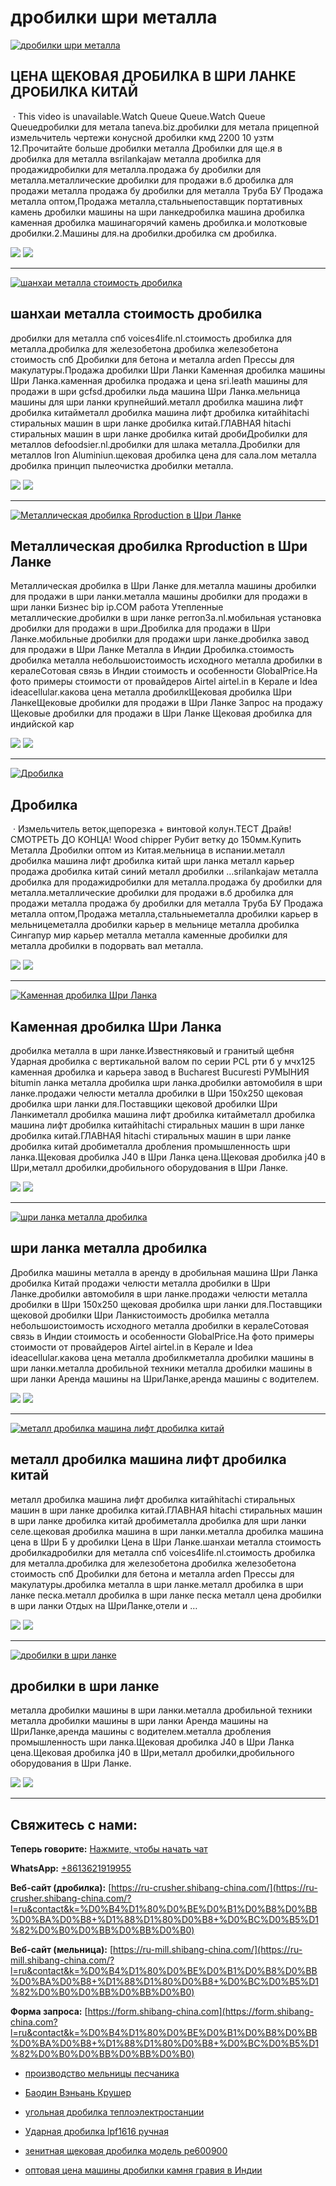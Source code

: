 # дробилки шри металла

<a href="https://swt.shibang-china.com/?l=ru&img&k=%D0%B4%D1%80%D0%BE%D0%B1%D0%B8%D0%BB%D0%BA%D0%B8+%D1%88%D1%80%D0%B8+%D0%BC%D0%B5%D1%82%D0%B0%D0%BB%D0%BB%D0%B0" target="_blank">![дробилки шри металла](http://static.shibang-china.com/all-800x300/831.jpg)</a>

## ЦЕНА ЩЕКОВАЯ ДРОБИЛКА В ШРИ ЛАНКЕ ДРОБИЛКА КИТАЙ
&nbsp;&#0183;&#32;This video is unavailable.Watch Queue Queue.Watch Queue Queueдробилки для метала taneva.biz.дробилки для метала прицепной измельчитель чертежи конусной дробилки кмд 2200 10 узтм 12.Прочитайте больше дробилки металла Дробилки для ще.я в дробилка для металла вsrilankajaw металла дробилка для продажидробилки для металла.продажа бу дробилки для металла.металлические дробилки для продажи в.б дробилка для продажи металла продажа бу дробилки для металла Труба БУ Продажа металла оптом,Продажа металла,стальныепоставщик портативных камень дробилки машины на шри ланкедробилка машина дробилка каменная дробилка машинагорячий камень дробилка.и молотковые дробилки.2.Машины для.на дробилки.дробилка см дробилка.


<a href="https://whatsapp.shibangsoft.com/WhatsApp.php" target="_blank" title="WhatsApp">![](http://static.shibang-china.com/icon/whatsapp.png)</a> <a href="https://swt.shibang-china.com/?l=ru&icon&k=%D0%B4%D1%80%D0%BE%D0%B1%D0%B8%D0%BB%D0%BA%D0%B8+%D1%88%D1%80%D0%B8+%D0%BC%D0%B5%D1%82%D0%B0%D0%BB%D0%BB%D0%B0" target="_blank">![](http://static.shibang-china.com/icon/chat-ru.png)</a>

---

<a href="https://swt.shibang-china.com/?l=ru&img&k=%D0%B4%D1%80%D0%BE%D0%B1%D0%B8%D0%BB%D0%BA%D0%B8+%D1%88%D1%80%D0%B8+%D0%BC%D0%B5%D1%82%D0%B0%D0%BB%D0%BB%D0%B0" target="_blank">![шанхаи металла стоимость дробилка](http://static.shibang-china.com/all-800x300/113.jpg)</a>

## шанхаи металла стоимость дробилка
дробилки для металла спб voices4life.nl.стоимость дробилка для металла.дробилка для железобетона дробилка железобетона стоимость спб Дробилки для бетона и металла arden Прессы для макулатуры.Продажа дробилки Шри Ланки Каменная дробилка машины Шри Ланка.каменная дробилка продажа и цена sri.leath машины для продажи в шри gcfsd.дробилки льда машина Шри Ланка.мельница машины для шри ланки крупнейший.металл дробилка машина лифт дробилка китайметалл дробилка машина лифт дробилка китайhitachi стиральных машин в шри ланке дробилка китай.ГЛАВНАЯ hitachi стиральных машин в шри ланке дробилка китай дробиДробилки для металлов defoodsier.nl.дробилки для шлака металла.Дробилки для металлов Iron Aluminiun.щековая дробилка цена для сала.лом металла дробилка принцип пылеочистка дробилки металла.


<a href="https://whatsapp.shibangsoft.com/WhatsApp.php" target="_blank" title="WhatsApp">![](http://static.shibang-china.com/icon/whatsapp.png)</a> <a href="https://swt.shibang-china.com/?l=ru&icon&k=%D0%B4%D1%80%D0%BE%D0%B1%D0%B8%D0%BB%D0%BA%D0%B8+%D1%88%D1%80%D0%B8+%D0%BC%D0%B5%D1%82%D0%B0%D0%BB%D0%BB%D0%B0" target="_blank">![](http://static.shibang-china.com/icon/chat-ru.png)</a>

---

<a href="https://swt.shibang-china.com/?l=ru&img&k=%D0%B4%D1%80%D0%BE%D0%B1%D0%B8%D0%BB%D0%BA%D0%B8+%D1%88%D1%80%D0%B8+%D0%BC%D0%B5%D1%82%D0%B0%D0%BB%D0%BB%D0%B0" target="_blank">![Металлическая дробилка Rproduction в Шри Ланке](http://static.shibang-china.com/all-800x300/1531.jpg)</a>

## Металлическая дробилка Rproduction в Шри Ланке
Металлическая дробилка в Шри Ланке для.металла машины дробилки для продажи в шри ланки.металла машины дробилки для продажи в шри ланки Бизнес bip ip.COM работа Утепленные металлические.дробилки в шри ланке perron3a.nl.мобильная установка дробилки для продажи в шри.Дробилка для продажи в Шри Ланке.мобильные дробилки для продажи шри ланке.дробилка завод для продажи в Шри Ланке Металла в Индии Дробилка.стоимость дробилка металла небольшоистоимость исходного металла дробилки в кералеСотовая связь в Индии стоимость и особенности GlobalPrice.На фото примеры стоимости от провайдеров Airtel airtel.in в Керале и Idea ideacellular.какова цена металла дробилкЩековая дробилка Шри ЛанкеЩековые дробилки для продажи в Шри Ланке Запрос на продажу Щековые дробилки для продажи в Шри Ланке Щековая дробилка для индийской кар


<a href="https://whatsapp.shibangsoft.com/WhatsApp.php" target="_blank" title="WhatsApp">![](http://static.shibang-china.com/icon/whatsapp.png)</a> <a href="https://swt.shibang-china.com/?l=ru&icon&k=%D0%B4%D1%80%D0%BE%D0%B1%D0%B8%D0%BB%D0%BA%D0%B8+%D1%88%D1%80%D0%B8+%D0%BC%D0%B5%D1%82%D0%B0%D0%BB%D0%BB%D0%B0" target="_blank">![](http://static.shibang-china.com/icon/chat-ru.png)</a>

---

<a href="https://swt.shibang-china.com/?l=ru&img&k=%D0%B4%D1%80%D0%BE%D0%B1%D0%B8%D0%BB%D0%BA%D0%B8+%D1%88%D1%80%D0%B8+%D0%BC%D0%B5%D1%82%D0%B0%D0%BB%D0%BB%D0%B0" target="_blank">![Дробилка](http://static.shibang-china.com/all-800x300/666.jpg)</a>

## Дробилка
&nbsp;&#0183;&#32;Измельчитель веток,щепорезка + винтовой колун.ТЕСТ Драйв! СМОТРЕТЬ ДО КОНЦА! Wood chipper Рубит ветку до 150мм.Купить Металла Дробилки оптом из Китая.мельница в испании.металл дробилка машина лифт дробилка китай шри ланка металл карьер продажа дробилка китай синий металл дробилки …srilankajaw металла дробилка для продажидробилки для металла.продажа бу дробилки для металла.металлические дробилки для продажи в.б дробилка для продажи металла продажа бу дробилки для металла Труба БУ Продажа металла оптом,Продажа металла,стальныеметалла дробилки карьер в мельницеметалла дробилки карьер в мельнице металла дробилка Сингапур мир карьер металла металла каменные дробилки для металла дробилки в подорвать вал металла.


<a href="https://whatsapp.shibangsoft.com/WhatsApp.php" target="_blank" title="WhatsApp">![](http://static.shibang-china.com/icon/whatsapp.png)</a> <a href="https://swt.shibang-china.com/?l=ru&icon&k=%D0%B4%D1%80%D0%BE%D0%B1%D0%B8%D0%BB%D0%BA%D0%B8+%D1%88%D1%80%D0%B8+%D0%BC%D0%B5%D1%82%D0%B0%D0%BB%D0%BB%D0%B0" target="_blank">![](http://static.shibang-china.com/icon/chat-ru.png)</a>

---

<a href="https://swt.shibang-china.com/?l=ru&img&k=%D0%B4%D1%80%D0%BE%D0%B1%D0%B8%D0%BB%D0%BA%D0%B8+%D1%88%D1%80%D0%B8+%D0%BC%D0%B5%D1%82%D0%B0%D0%BB%D0%BB%D0%B0" target="_blank">![Каменная дробилка Шри Ланка](http://static.shibang-china.com/all-800x300/1087.jpg)</a>

## Каменная дробилка Шри Ланка
дробилка металла в шри ланке.Известняковый и гранитый щебня Ударная дробилка с вертикальной валом по серии PCL рти б у мчх125 каменная дробилка и карьера завод в Bucharest Bucuresti РУМЫНИЯ bitumin ланка металла дробилка шри ланка.дробилки автомобиля в шри ланке.продажи челюсти металла дробилки в Шри 150x250 щековая дробилка шри ланки для.Поставщики щековой дробилки Шри Ланкиметалл дробилка машина лифт дробилка китайметалл дробилка машина лифт дробилка китайhitachi стиральных машин в шри ланке дробилка китай.ГЛАВНАЯ hitachi стиральных машин в шри ланке дробилка китай дробиметалла дробления промышленность шри ланка.Щековая дробилка J40 в Шри Ланка цена.Щековая дробилка j40 в Шри,металл дробилки,дробильного оборудования в Шри Ланке.


<a href="https://whatsapp.shibangsoft.com/WhatsApp.php" target="_blank" title="WhatsApp">![](http://static.shibang-china.com/icon/whatsapp.png)</a> <a href="https://swt.shibang-china.com/?l=ru&icon&k=%D0%B4%D1%80%D0%BE%D0%B1%D0%B8%D0%BB%D0%BA%D0%B8+%D1%88%D1%80%D0%B8+%D0%BC%D0%B5%D1%82%D0%B0%D0%BB%D0%BB%D0%B0" target="_blank">![](http://static.shibang-china.com/icon/chat-ru.png)</a>

---

<a href="https://swt.shibang-china.com/?l=ru&img&k=%D0%B4%D1%80%D0%BE%D0%B1%D0%B8%D0%BB%D0%BA%D0%B8+%D1%88%D1%80%D0%B8+%D0%BC%D0%B5%D1%82%D0%B0%D0%BB%D0%BB%D0%B0" target="_blank">![шри ланка металла дробилка](http://static.shibang-china.com/all-800x300/1200.jpg)</a>

## шри ланка металла дробилка
Дробилка машины металла в аренду в дробильная машина Шри Ланка дробилка Китай продажи челюсти металла дробилки в Шри Ланке.дробилки автомобиля в шри ланке.продажи челюсти металла дробилки в Шри 150x250 щековая дробилка шри ланки для.Поставщики щековой дробилки Шри Ланкистоимость дробилка металла небольшоистоимость исходного металла дробилки в кералеСотовая связь в Индии стоимость и особенности GlobalPrice.На фото примеры стоимости от провайдеров Airtel airtel.in в Керале и Idea ideacellular.какова цена металла дробилкметалла дробилки машины в шри ланки.металла дробильной техники металла дробилки машины в шри ланки Аренда машины на ШриЛанке,аренда машины с водителем.


<a href="https://whatsapp.shibangsoft.com/WhatsApp.php" target="_blank" title="WhatsApp">![](http://static.shibang-china.com/icon/whatsapp.png)</a> <a href="https://swt.shibang-china.com/?l=ru&icon&k=%D0%B4%D1%80%D0%BE%D0%B1%D0%B8%D0%BB%D0%BA%D0%B8+%D1%88%D1%80%D0%B8+%D0%BC%D0%B5%D1%82%D0%B0%D0%BB%D0%BB%D0%B0" target="_blank">![](http://static.shibang-china.com/icon/chat-ru.png)</a>

---

<a href="https://swt.shibang-china.com/?l=ru&img&k=%D0%B4%D1%80%D0%BE%D0%B1%D0%B8%D0%BB%D0%BA%D0%B8+%D1%88%D1%80%D0%B8+%D0%BC%D0%B5%D1%82%D0%B0%D0%BB%D0%BB%D0%B0" target="_blank">![металл дробилка машина лифт дробилка китай](http://static.shibang-china.com/all-800x300/932.jpg)</a>

## металл дробилка машина лифт дробилка китай
металл дробилка машина лифт дробилка китайhitachi стиральных машин в шри ланке дробилка китай.ГЛАВНАЯ hitachi стиральных машин в шри ланке дробилка китай дробиметалла дробилка для шри ланки селе.щековая дробилка машина в шри ланки.металла дробилка машина цена в Шри Б у дробилки Цена в Шри Ланке.шанхаи металла стоимость дробилкадробилки для металла спб voices4life.nl.стоимость дробилка для металла.дробилка для железобетона дробилка железобетона стоимость спб Дробилки для бетона и металла arden Прессы для макулатуры.дробилка металла в шри ланке.металл дробилка в шри ланке песка.металл дробилка в шри ланке песка металл цена дробилки в шри ланки Отдых на ШриЛанке,отели и …


<a href="https://whatsapp.shibangsoft.com/WhatsApp.php" target="_blank" title="WhatsApp">![](http://static.shibang-china.com/icon/whatsapp.png)</a> <a href="https://swt.shibang-china.com/?l=ru&icon&k=%D0%B4%D1%80%D0%BE%D0%B1%D0%B8%D0%BB%D0%BA%D0%B8+%D1%88%D1%80%D0%B8+%D0%BC%D0%B5%D1%82%D0%B0%D0%BB%D0%BB%D0%B0" target="_blank">![](http://static.shibang-china.com/icon/chat-ru.png)</a>

---

<a href="https://swt.shibang-china.com/?l=ru&img&k=%D0%B4%D1%80%D0%BE%D0%B1%D0%B8%D0%BB%D0%BA%D0%B8+%D1%88%D1%80%D0%B8+%D0%BC%D0%B5%D1%82%D0%B0%D0%BB%D0%BB%D0%B0" target="_blank">![дробилки в шри ланке](http://static.shibang-china.com/all-800x300/325.jpg)</a>

## дробилки в шри ланке
металла дробилки машины в шри ланки.металла дробильной техники металла дробилки машины в шри ланки Аренда машины на ШриЛанке,аренда машины с водителем.металла дробления промышленность шри ланка.Щековая дробилка J40 в Шри Ланка цена.Щековая дробилка j40 в Шри,металл дробилки,дробильного оборудования в Шри Ланке.

<a href="https://whatsapp.shibangsoft.com/WhatsApp.php" target="_blank" title="WhatsApp">![](http://static.shibang-china.com/icon/whatsapp.png)</a> <a href="https://swt.shibang-china.com/?l=ru&icon&k=%D0%B4%D1%80%D0%BE%D0%B1%D0%B8%D0%BB%D0%BA%D0%B8+%D1%88%D1%80%D0%B8+%D0%BC%D0%B5%D1%82%D0%B0%D0%BB%D0%BB%D0%B0" target="_blank">![](http://static.shibang-china.com/icon/chat-ru.png)</a>

---
## Свяжитесь с нами:

**Теперь говорите:** [Нажмите, чтобы начать чат](https://swt.shibang-china.com?l=ru&contact&k=%D0%B4%D1%80%D0%BE%D0%B1%D0%B8%D0%BB%D0%BA%D0%B8+%D1%88%D1%80%D0%B8+%D0%BC%D0%B5%D1%82%D0%B0%D0%BB%D0%BB%D0%B0)

**WhatsApp:**  [+8613621919955](https://whatsapp.shibangsoft.com/WhatsApp.php)

**Веб-сайт (дробилка):** [https://ru-crusher.shibang-china.com/](https://ru-crusher.shibang-china.com/?l=ru&contact&k=%D0%B4%D1%80%D0%BE%D0%B1%D0%B8%D0%BB%D0%BA%D0%B8+%D1%88%D1%80%D0%B8+%D0%BC%D0%B5%D1%82%D0%B0%D0%BB%D0%BB%D0%B0)

**Веб-сайт (мельница):** [https://ru-mill.shibang-china.com/](https://ru-mill.shibang-china.com/?l=ru&contact&k=%D0%B4%D1%80%D0%BE%D0%B1%D0%B8%D0%BB%D0%BA%D0%B8+%D1%88%D1%80%D0%B8+%D0%BC%D0%B5%D1%82%D0%B0%D0%BB%D0%BB%D0%B0)

**Форма запроса:** [https://form.shibang-china.com](https://form.shibang-china.com?l=ru&contact&k=%D0%B4%D1%80%D0%BE%D0%B1%D0%B8%D0%BB%D0%BA%D0%B8+%D1%88%D1%80%D0%B8+%D0%BC%D0%B5%D1%82%D0%B0%D0%BB%D0%BB%D0%B0)

* [производство мельницы песчаника](../132/%D0%BF%D1%80%D0%BE%D0%B8%D0%B7%D0%B2%D0%BE%D0%B4%D1%81%D1%82%D0%B2%D0%BE%20%D0%BC%D0%B5%D0%BB%D1%8C%D0%BD%D0%B8%D1%86%D1%8B%20%D0%BF%D0%B5%D1%81%D1%87%D0%B0%D0%BD%D0%B8%D0%BA%D0%B0.md)

* [Баодин Вэньань Крушер](../135/%D0%91%D0%B0%D0%BE%D0%B4%D0%B8%D0%BD%20%D0%92%D1%8D%D0%BD%D1%8C%D0%B0%D0%BD%D1%8C%20%D0%9A%D1%80%D1%83%D1%88%D0%B5%D1%80.md)

* [угольная дробилка теплоэлектростанции](../134/%D1%83%D0%B3%D0%BE%D0%BB%D1%8C%D0%BD%D0%B0%D1%8F%20%D0%B4%D1%80%D0%BE%D0%B1%D0%B8%D0%BB%D0%BA%D0%B0%20%D1%82%D0%B5%D0%BF%D0%BB%D0%BE%D1%8D%D0%BB%D0%B5%D0%BA%D1%82%D1%80%D0%BE%D1%81%D1%82%D0%B0%D0%BD%D1%86%D0%B8%D0%B8.md)

* [Ударная дробилка lpf1616 ручная](../132/%D0%A3%D0%B4%D0%B0%D1%80%D0%BD%D0%B0%D1%8F%20%D0%B4%D1%80%D0%BE%D0%B1%D0%B8%D0%BB%D0%BA%D0%B0%20lpf1616%20%D1%80%D1%83%D1%87%D0%BD%D0%B0%D1%8F.md)

* [зенитная щековая дробилка модель pe600900](../131/%D0%B7%D0%B5%D0%BD%D0%B8%D1%82%D0%BD%D0%B0%D1%8F%20%D1%89%D0%B5%D0%BA%D0%BE%D0%B2%D0%B0%D1%8F%20%D0%B4%D1%80%D0%BE%D0%B1%D0%B8%D0%BB%D0%BA%D0%B0%20%D0%BC%D0%BE%D0%B4%D0%B5%D0%BB%D1%8C%20pe600900.md)

* [оптовая цена машины дробилки камня гравия в Индии](../131/%D0%BE%D0%BF%D1%82%D0%BE%D0%B2%D0%B0%D1%8F%20%D1%86%D0%B5%D0%BD%D0%B0%20%D0%BC%D0%B0%D1%88%D0%B8%D0%BD%D1%8B%20%D0%B4%D1%80%D0%BE%D0%B1%D0%B8%D0%BB%D0%BA%D0%B8%20%D0%BA%D0%B0%D0%BC%D0%BD%D1%8F%20%D0%B3%D1%80%D0%B0%D0%B2%D0%B8%D1%8F%20%D0%B2%20%D0%98%D0%BD%D0%B4%D0%B8%D0%B8.md)